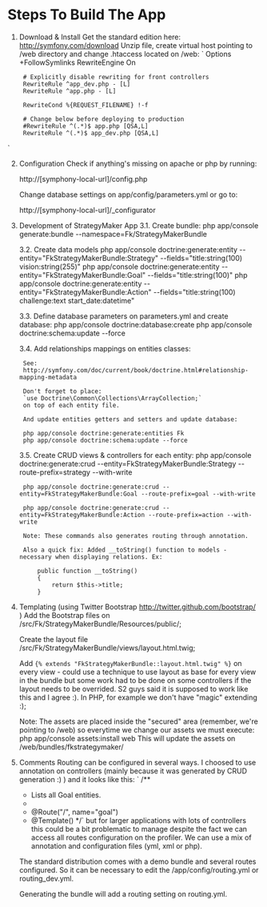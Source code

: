 Steps To Build The App
======================

1. Download & Install
	Get the standard edition here:
	http://symfony.com/download
	Unzip file, create virtual host pointing to /web directory and change .htaccess located on /web:
`
	<IfModule mod_rewrite.c>
	    Options +FollowSymlinks
	    RewriteEngine On

	    # Explicitly disable rewriting for front controllers
	    RewriteRule ^app_dev.php - [L]
	    RewriteRule ^app.php - [L]

	    RewriteCond %{REQUEST_FILENAME} !-f

	    # Change below before deploying to production
	    #RewriteRule ^(.*)$ app.php [QSA,L]
	    RewriteRule ^(.*)$ app_dev.php [QSA,L]
	</IfModule>
`

2. Configuration
	Check if anything's missing on apache or php by running:

	http://[symphony-local-url]/config.php

	Change database settings on app/config/parameters.yml or go to:

	http://[symphony-local-url]/_configurator

3. Development of StrategyMaker App
	3.1. Create bundle:
		php app/console generate:bundle --namespace=Fk/StrategyMakerBundle

	3.2. Create data models
		php app/console doctrine:generate:entity --entity="FkStrategyMakerBundle:Strategy" --fields="title:string(100) vision:string(255)"
		php app/console doctrine:generate:entity --entity="FkStrategyMakerBundle:Goal" --fields="title:string(100)"
		php app/console doctrine:generate:entity --entity="FkStrategyMakerBundle:Action" --fields="title:string(100) challenge:text start_date:datetime"

	3.3. Define database parameters on parameters.yml and create database:
		php app/console doctrine:database:create
		php app/console doctrine:schema:update --force

	3.4. Add relationships mappings on entities classes:

		See:
		http://symfony.com/doc/current/book/doctrine.html#relationship-mapping-metadata

		Don't forget to place:
		`use Doctrine\Common\Collections\ArrayCollection;`
		on top of each entity file.

		And update entities getters and setters and update database:

		php app/console doctrine:generate:entities Fk
		php app/console doctrine:schema:update --force

	3.5. Create CRUD views & controllers for each entity:
		php app/console doctrine:generate:crud --entity=FkStrategyMakerBundle:Strategy --route-prefix=strategy --with-write

		php app/console doctrine:generate:crud --entity=FkStrategyMakerBundle:Goal --route-prefix=goal --with-write

		php app/console doctrine:generate:crud --entity=FkStrategyMakerBundle:Action --route-prefix=action --with-write

		Note: These commands also generates routing through annotation.

		Also a quick fix: Added __toString() function to models - necessary when displaying relations. Ex:

		    public function __toString()
		    {
		        return $this->title;
		    }

4. Templating (using Twitter Bootstrap http://twitter.github.com/bootstrap/ )
	Add the Bootstrap files on /src/Fk/StrategyMakerBundle/Resources/public/;
	
	Create the layout file /src/Fk/StrategyMakerBundle/views/layout.html.twig;
	
	Add `{% extends "FkStrategyMakerBundle::layout.html.twig" %}` on every view - could use a technique to use layout as base for every view in the bundle but some work had to be done on some controllers if the layout needs to be overrided. S2 guys said it is supposed to work like this and I agree :). In PHP, for example we don't have "magic" extending :);

	Note: The assets are placed inside the "secured" area (remember, we're pointing to /web) so everytime we change our assets we must execute:
		php app/console assets:install web
	This will update the assets on /web/bundles/fkstrategymaker/

5. Comments 
	Routing can be configured in several ways. I choosed to use annotation on controllers (mainly because it was generated by CRUD generation :) ) and it looks like this:
`    /**
     * Lists all Goal entities.
     *
     * @Route("/", name="goal")
     * @Template()
     */`
     but for larger applications with lots of controllers this could be a bit problematic to manage despite the fact we can access all routes configuration on the profiler. We can use a mix of annotation and configuration files (yml, xml or php).

     The standard distribution comes with a demo bundle and several routes configured. So it can be necessary to edit the /app/config/routing.yml or routing_dev.yml.

     Generating the bundle will add a routing setting on routing.yml.